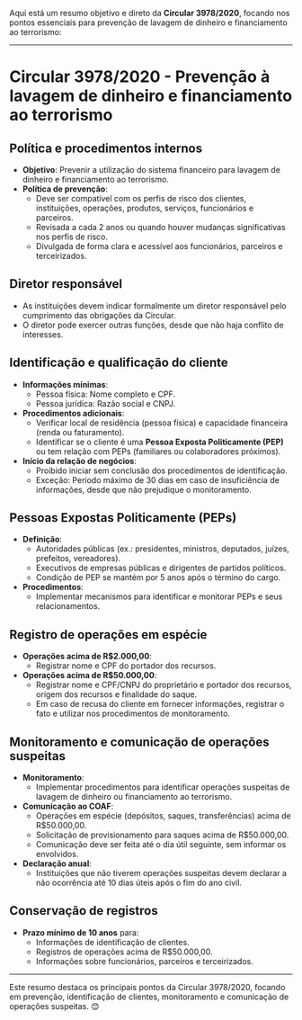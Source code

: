 Aqui está um resumo objetivo e direto da **Circular 3978/2020**, focando nos pontos essenciais para prevenção de lavagem de dinheiro e financiamento ao terrorismo:

---

# Circular 3978/2020 - Prevenção à lavagem de dinheiro e financiamento ao terrorismo

## Política e procedimentos internos
- **Objetivo**: Prevenir a utilização do sistema financeiro para lavagem de dinheiro e financiamento ao terrorismo.
- **Política de prevenção**:
  - Deve ser compatível com os perfis de risco dos clientes, instituições, operações, produtos, serviços, funcionários e parceiros.
  - Revisada a cada 2 anos ou quando houver mudanças significativas nos perfis de risco.
  - Divulgada de forma clara e acessível aos funcionários, parceiros e terceirizados.

## Diretor responsável
- As instituições devem indicar formalmente um diretor responsável pelo cumprimento das obrigações da Circular.
- O diretor pode exercer outras funções, desde que não haja conflito de interesses.

## Identificação e qualificação do cliente
- **Informações mínimas**:
  - Pessoa física: Nome completo e CPF.
  - Pessoa jurídica: Razão social e CNPJ.
- **Procedimentos adicionais**:
  - Verificar local de residência (pessoa física) e capacidade financeira (renda ou faturamento).
  - Identificar se o cliente é uma **Pessoa Exposta Politicamente (PEP)** ou tem relação com PEPs (familiares ou colaboradores próximos).
- **Início da relação de negócios**:
  - Proibido iniciar sem conclusão dos procedimentos de identificação.
  - Exceção: Período máximo de 30 dias em caso de insuficiência de informações, desde que não prejudique o monitoramento.

## Pessoas Expostas Politicamente (PEPs)
- **Definição**:
  - Autoridades públicas (ex.: presidentes, ministros, deputados, juízes, prefeitos, vereadores).
  - Executivos de empresas públicas e dirigentes de partidos políticos.
  - Condição de PEP se mantém por 5 anos após o término do cargo.
- **Procedimentos**:
  - Implementar mecanismos para identificar e monitorar PEPs e seus relacionamentos.

## Registro de operações em espécie
- **Operações acima de R$2.000,00**:
  - Registrar nome e CPF do portador dos recursos.
- **Operações acima de R$50.000,00**:
  - Registrar nome e CPF/CNPJ do proprietário e portador dos recursos, origem dos recursos e finalidade do saque.
  - Em caso de recusa do cliente em fornecer informações, registrar o fato e utilizar nos procedimentos de monitoramento.

## Monitoramento e comunicação de operações suspeitas
- **Monitoramento**:
  - Implementar procedimentos para identificar operações suspeitas de lavagem de dinheiro ou financiamento ao terrorismo.
- **Comunicação ao COAF**:
  - Operações em espécie (depósitos, saques, transferências) acima de R$50.000,00.
  - Solicitação de provisionamento para saques acima de R$50.000,00.
  - Comunicação deve ser feita até o dia útil seguinte, sem informar os envolvidos.
- **Declaração anual**:
  - Instituições que não tiverem operações suspeitas devem declarar a não ocorrência até 10 dias úteis após o fim do ano civil.

## Conservação de registros
- **Prazo mínimo de 10 anos** para:
  - Informações de identificação de clientes.
  - Registros de operações acima de R$50.000,00.
  - Informações sobre funcionários, parceiros e terceirizados.

---

Este resumo destaca os principais pontos da Circular 3978/2020, focando em prevenção, identificação de clientes, monitoramento e comunicação de operações suspeitas. 😊